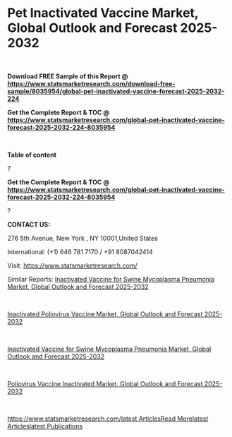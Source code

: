<h1>Pet Inactivated Vaccine Market, Global Outlook and Forecast 2025-2032</h1><br/><p><strong>Download FREE Sample of this Report @ <a href="https://www.statsmarketresearch.com/download-free-sample/8035954/global-pet-inactivated-vaccine-forecast-2025-2032-224">https://www.statsmarketresearch.com/download-free-sample/8035954/global-pet-inactivated-vaccine-forecast-2025-2032-224</a></strong></p>
 
 
 
 <div><b>Get the Complete Report & TOC @ <a href="https://www.statsmarketresearch.com/global-pet-inactivated-vaccine-forecast-2025-2032-224-8035954">https://www.statsmarketresearch.com/global-pet-inactivated-vaccine-forecast-2025-2032-224-8035954</a></b></div>
 
 
 
 <p><br />
 
 <b>Table of content</b></p>
 
 
 
 <p>? </p>
 
 
 
 <div><b>Get the Complete Report & TOC @ <a href="https://www.statsmarketresearch.com/global-pet-inactivated-vaccine-forecast-2025-2032-224-8035954">https://www.statsmarketresearch.com/global-pet-inactivated-vaccine-forecast-2025-2032-224-8035954</a></b></div>
 
 
 
 <p>? </p>
 
 
 
 <p><b>CONTACT US:</b><br />
 
 276 5th Avenue, New York , NY 10001,United States<br />
 
 International: (+1) 646 781 7170 / +91 8087042414<br />
 
 Visit: <a href="https://www.statsmarketresearch.com/">https://www.statsmarketresearch.com/</a><br />
 
 Similar Reports: <a href="https://www.statsmarketresearch.com/global-pet-inactivated-vaccine-forecast-2025-2032-224-8035954">Inactivated Vaccine for Swine Mycoplasma Pneumonia Market, Global Outlook and Forecast 2025-2032</a><br />
 
 <br />
 
 <a href="https://www.statsmarketresearch.com/global-pet-inactivated-vaccine-forecast-2025-2032-224-8035954">Inactivated Poliovirus Vaccine Market, Global Outlook and Forecast 2025-2032</a><br />
 
 <br />
 
 <a href="https://www.statsmarketresearch.com/global-pet-inactivated-vaccine-forecast-2025-2032-224-8035954">Inactivated Vaccine for Swine Mycoplasma Pneumonia Market, Global Outlook and Forecast 2025-2032</a><br />
 
 <br />
 
 <a href="https://www.statsmarketresearch.com/global-pet-inactivated-vaccine-forecast-2025-2032-224-8035954">Poliovirus Vaccine Inactivated Market, Global Outlook and Forecast 2025-2032</a><br />
 
 <br />
 
 <a href="https://gyeongbokgung.com">https://www.statsmarketresearch.com/</a><a href="https://hallyeomaritime.com">latest Articles</a><a href="https://jingwansa.com">Read More</a><a href="https://nguoiviet.jp/">latest Articles</a><a href="https://www.intelmarketresearch.com/">latest Publications</a></p>